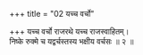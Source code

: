 +++
title = "02 यच्च वर्चो"

+++
यच्च वर्चो राजरथे यच्च राजस्वाहितम्।  
निष्के रुक्मे च यद्वर्चस्तस्य भक्षीय वर्चसः ॥ २ ॥